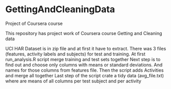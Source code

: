# GettingAndCleaningData
Project of Coursera course

This repository has project work of Coursera course Getting and Cleaning data 

UCI HAR Dataset is in zip file and at first it have to extract.
There was 3 files (features, activity labels and subjects) for test and training.
At first run_analysis.R script merge training and test sets together
Next step is to find out and choose only columns with means or standard deviations. 
And names for those columns from features file.
Then the script adds Activities and merge all together
Last step of the script crate a tidy data (avg_file.txt) where are means of all columns per test subject and per activity
